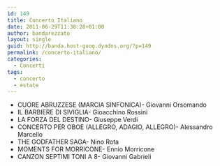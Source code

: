 ```yaml
---
id: 149
title: Concerto Italiano
date: 2011-06-29T11:38:28+01:00
author: bandarezzato
layout: single
guid: http://banda.host-goog.dyndns.org/?p=149
permalink: /concerto-italiano/
categories:
  - Concerti
tags:
  - concerto
  - estate
---
```

  * CUORE ABRUZZESE (MARCIA SINFONICA)- Giovanni Orsomando
  * IL BARBIERE DI SIVIGLIA- Gioacchino Rossini
  * LA FORZA DEL DESTINO- Giuseppe Verdi
  * CONCERTO PER OBOE (ALLEGRO, ADAGIO, ALLEGRO)- Alessandro Marcello
  * THE GODFATHER SAGA- Nino Rota
  * MOMENTS FOR MORRICONE- Ennio Morricone
  * CANZON SEPTIMI TONI A 8- Giovanni Gabrieli